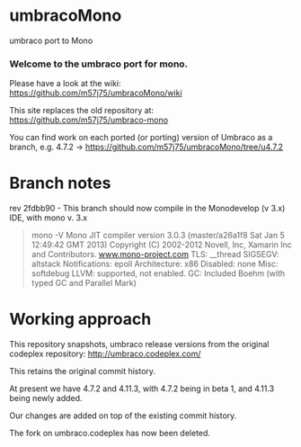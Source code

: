 umbracoMono
===========

umbraco port to Mono

### Welcome to the umbraco port for mono.

Please have a look at the wiki: 
https://github.com/m57j75/umbracoMono/wiki

This site replaces the old repository at:
https://github.com/m57j75/umbraco-mono

You can find work on each ported (or porting) version of Umbraco
as a branch, 
e.g. 4.7.2 -> https://github.com/m57j75/umbracoMono/tree/u4.7.2

# Branch notes
rev 2fdbb90 - This branch should now compile in the Monodevelop (v 3.x) IDE, with mono
v. 3.x

>mono -V 
Mono JIT compiler version 3.0.3 (master/a26a1f8 Sat Jan  5 12:49:42 GMT 2013)
Copyright (C) 2002-2012 Novell, Inc, Xamarin Inc and Contributors. www.mono-project.com
	TLS:           __thread
	SIGSEGV:       altstack
	Notifications: epoll
	Architecture:  x86
	Disabled:      none
	Misc:          softdebug 
	LLVM:          supported, not enabled.
	GC:            Included Boehm (with typed GC and Parallel Mark)


# Working approach 
This repository snapshots, umbraco release versions 
from the original codeplex repository: http://umbraco.codeplex.com/

This retains the original commit history.

At present we have 4.7.2 and 4.11.3, with 4.7.2 being in beta 1, 
and 4.11.3 being newly added.

Our changes are added on top of the existing commit history.

The fork on umbraco.codeplex has now been deleted.




